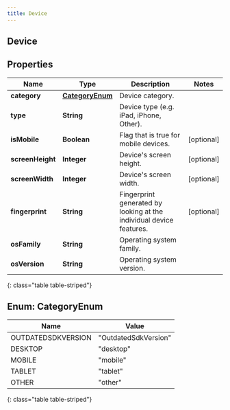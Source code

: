 ```yaml
---
title: Device
---
```

## Device


## Properties

| Name | Type | Description | Notes |
| ------------ | ------------- | ------------- | ------------- |
| **category** | [**CategoryEnum**](#CategoryEnum) | Device category. |  |
| **type** | **String** | Device type (e.g. iPad, iPhone, Other). |  |
| **isMobile** | **Boolean** | Flag that is true for mobile devices. |  [optional] |
| **screenHeight** | **Integer** | Device&#39;s screen height. |  [optional] |
| **screenWidth** | **Integer** | Device&#39;s screen width. |  [optional] |
| **fingerprint** | **String** | Fingerprint generated by looking at the individual device features. |  [optional] |
| **osFamily** | **String** | Operating system family. |  |
| **osVersion** | **String** | Operating system version. |  |
{: class="table table-striped"}


<a name="CategoryEnum"></a>

## Enum: CategoryEnum

| Name | Value |
| ---- | ----- |
| OUTDATEDSDKVERSION | &quot;OutdatedSdkVersion&quot; |
| DESKTOP | &quot;desktop&quot; |
| MOBILE | &quot;mobile&quot; |
| TABLET | &quot;tablet&quot; |
| OTHER | &quot;other&quot; |
{: class="table table-striped"}




